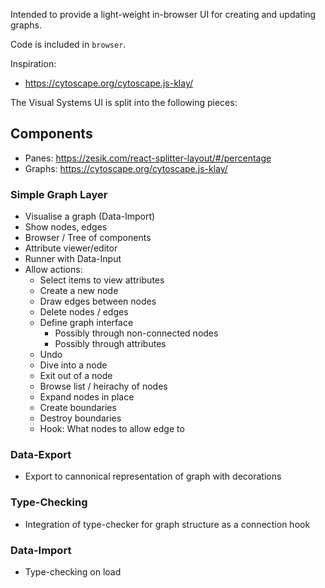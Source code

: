 

Intended to provide a light-weight in-browser UI for creating and updating graphs.

Code is included in `browser`.

Inspiration:

* https://cytoscape.org/cytoscape.js-klay/

The Visual Systems UI is split into the following pieces:

## Components

* Panes: https://zesik.com/react-splitter-layout/#/percentage
* Graphs: https://cytoscape.org/cytoscape.js-klay/

### Simple Graph Layer

* Visualise a graph (Data-Import)
* Show nodes, edges
* Browser / Tree of components
* Attribute viewer/editor
* Runner with Data-Input
* Allow actions:
	- Select items to view attributes
	- Create a new node
	- Draw edges between nodes
	- Delete nodes / edges
	- Define graph interface
		+ Possibly through non-connected nodes
		+ Possibly through attributes
	- Undo
	- Dive into a node
	- Exit out of a node
	- Browse list / heirachy of nodes
	- Expand nodes in place
	- Create boundaries
	- Destroy boundaries
	- Hook: What nodes to allow edge to

### Data-Export

* Export to cannonical representation of graph with decorations

### Type-Checking

* Integration of type-checker for graph structure as a connection hook

### Data-Import

* Type-checking on load
